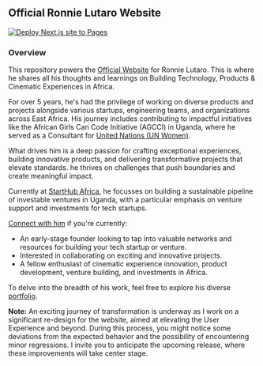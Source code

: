 ## Official Ronnie Lutaro Website

[![Deploy Next.js site to Pages](https://github.com/ronnielutalo/ronnielutalo.github.io/actions/workflows/nextjs-deployment.yaml/badge.svg)](https://github.com/ronnielutaro/ronnielutaro.github.io/actions/workflows/nextjs-deployment.yaml)

### Overview

This repository powers the [Official Website](https://ronnielutalo.github.io) for Ronnie Lutaro. This is where he shares all his thoughts and learnings on Building Technology, Products & Cinematic Experiences in Africa.

For over 5 years, he's had the privilege of working on diverse products and projects alongside various startups, engineering teams, and organizations across East Africa. His journey includes contributing to impactful initiatives like the African Girls Can Code Initiative (AGCCI) in Uganda, where he served as a Consultant for [United Nations (UN Women)](https://www.unwomen.org/en). 

What drives him is a deep passion for crafting exceptional experiences, building innovative products, and delivering transformative projects that elevate standards. he thrives on challenges that push boundaries and create meaningful impact.

Currently at [StartHub Africa](https://starthubafrica.org/), he focusses on building a sustainable pipeline of investable ventures in Uganda, with a particular emphasis on venture support and investments for tech startups.

[Connect with him](https://www.linkedin.com/in/ronnie-lutaro-b73240aa/) if you're currently:
- An early-stage founder looking to tap into valuable networks and resources for building your tech startup or venture.
- Interested in collaborating on exciting and innovative projects.
- A fellow enthusiast of cinematic experience innovation, product development, venture building, and investments in Africa.

To delve into the breadth of his work, feel free to explore his diverse [portfolio](https://ronnielutaro.github.io/portfolio).

**Note:** An exciting journey of transformation is underway as I work on a significant re-design for the website, aimed at elevating the User Experience and beyond. During this process, you might notice some deviations from the expected behavior and the possibility of encountering minor regressions. I invite you to anticipate the upcoming release, where these improvements will take center stage.
